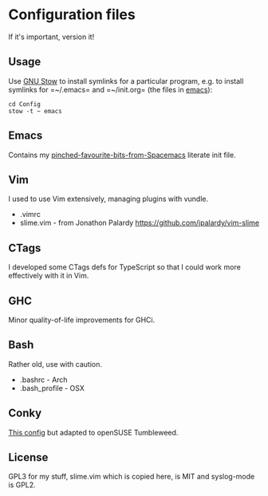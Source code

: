 Configuration files
===================

If it's important, version it!

Usage
-----
Use [GNU Stow](https://www.gnu.org/software/stow/) to install symlinks for a particular program, e.g. to install symlinks for =~/.emacs= and =~/init.org= (the files in [emacs](./emacs)):

    cd Config
    stow -t ~ emacs

Emacs
-----
Contains my [pinched-favourite-bits-from-Spacemacs](https://medium.com/@CBowdon/pinching-the-best-bits-from-spacemacs-869b8c793ad3) literate init file.

Vim
---
I used to use Vim extensively, managing plugins with vundle.

- .vimrc
- slime.vim - from Jonathon Palardy https://github.com/jpalardy/vim-slime

CTags
-----
I developed some CTags defs for TypeScript so that I could work more effectively with it in Vim.

GHC
---
Minor quality-of-life improvements for GHCi.

Bash
----
Rather old, use with caution.

- .bashrc - Arch
- .bash_profile - OSX

Conky
-----

[This config](https://www.gnome-look.org/content/show.php/conky_grey?content=137272) but adapted to openSUSE Tumbleweed.

License
-------
GPL3 for my stuff, slime.vim which is copied here, is MIT and syslog-mode is GPL2.
